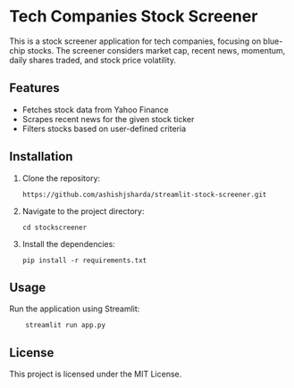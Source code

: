 # Tech Companies Stock Screener

This is a stock screener application for tech companies, focusing on blue-chip stocks. The screener considers market cap, recent news, momentum, daily shares traded, and stock price volatility.

## Features

- Fetches stock data from Yahoo Finance
- Scrapes recent news for the given stock ticker
- Filters stocks based on user-defined criteria

## Installation

1. Clone the repository:
    ```
    https://github.com/ashishjsharda/streamlit-stock-screener.git
    ```
2. Navigate to the project directory:
    ```
    cd stockscreener
    ```
3. Install the dependencies:
    ```
    pip install -r requirements.txt
    ```

## Usage

Run the application using Streamlit:

```
    streamlit run app.py
   ```

## License

This project is licensed under the MIT License.
